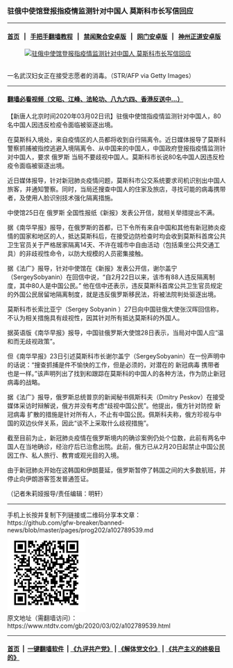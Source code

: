 ### 驻俄中使馆登报指疫情监测针对中国人 莫斯科市长写信回应
------------------------

#### [首页](https://github.com/gfw-breaker/banned-news/blob/master/README.md) &nbsp;&nbsp;|&nbsp;&nbsp; [手把手翻墙教程](https://github.com/gfw-breaker/guides/wiki) &nbsp;&nbsp;|&nbsp;&nbsp; [禁闻聚合安卓版](https://github.com/gfw-breaker/bn-android) &nbsp;&nbsp;|&nbsp;&nbsp; [网门安卓版](https://github.com/oGate2/oGate) &nbsp;&nbsp;|&nbsp;&nbsp; [神州正道安卓版](https://github.com/SzzdOgate/update) 



<div><div class="featured_image">
 <a href="https://i.ntdtv.com/assets/uploads/2020/03/GettyImages-1204308073.jpg" target="_blank">
  <figure>
   <img alt="驻俄中使馆登报指疫情监测针对中国人 莫斯科市长写信回应" src="https://i.ntdtv.com/assets/uploads/2020/03/GettyImages-1204308073-800x450.jpg"/>
  </figure><br/>
 </a>
 <span class="caption">
  一名武汉妇女正在接受志愿者的消毒。（STR/AFP via Getty Images）
 </span>
</div>
</div><hr/>

#### [翻墙必看视频（文昭、江峰、法轮功、八九六四、香港反送中...）](https://github.com/gfw-breaker/banned-news/blob/master/pages/link3.md)

<div><div class="post_content" itemprop="articleBody">
 <p>
  【新唐人北京时间2020年03月02日讯】驻俄中使馆指疫情监测针对中国人，80名中国人因违反检疫令面临被驱逐出境。
 </p>
 <p>
  在莫斯科入境处，来自疫情区的人员都将收到自行隔离令。近日媒体报导了莫斯科警察抓捕被指控逃避入境隔离令、从中国来的中国人，中国政府登报指疫情监测针对中国人，要求
  <ok href="https://www.ntdtv.com/gb/俄罗斯.htm">
   俄罗斯
  </ok>
  当局不要歧视中国人。莫斯科市长说80名中国人因违反检疫令面临被驱逐出境。
 </p>
 <p>
  近日媒体报导，针对新冠肺炎疫情问题，莫斯科市公交系统要求司机识别出中国人旅客，并通知警察。同时，当局还搜查中国人的住家及旅店，寻找可能的病毒携带者，及使用人脸识别技术强化隔离措施。
 </p>
 <p>
  中使馆25日在
  <ok href="https://www.ntdtv.com/gb/俄罗斯.htm">
   俄罗斯
  </ok>
  全国性报纸《新报》发表公开信，就相关举措提出不满。
 </p>
 <p>
  据《南华早报》报导，在俄罗斯的首都，已下令所有来自中国和其他有新冠肺炎疫情的国家和地区的人，抵达莫斯科后，在接受边防检查时均会收到莫斯科首席公共卫生官员关于严格居家隔离14天、不许在城市中自由活动（包括乘坐公共交通工具）的非歧视性命令，以防大规模的人员密集接触。
 </p>
 <p>
  据《法广》报导，针对中使馆在《新报》发表公开信，谢尔盖宁（SergeySobyanin）在回信中说，“自2月22日以来，该市有88人违反隔离制度，其中80人是中国公民。” 他在信中还表示，违反莫斯科首席公共卫生官员规定的外国公民居留地隔离制度，就是违反俄罗斯移民法，将被法院判处驱逐出境。
 </p>
 <p>
  莫斯科市长索比亚宁（Sergey Sobyanin ）27日向中国驻俄大使张汉晖回信称，不认为相关措施具有歧视性，因其针对所有抵达莫斯科的外国人。
 </p>
 <p>
  据英语版《南华早报》报导，中国驻俄罗斯大使馆28日表示，当局对中国人应“温和而无歧视政策”。
 </p>
 <p>
  但《南华早报》23日引述莫斯科市长谢尔盖宁（SergeySobyanin）在一份声明中的话说：“搜查抓捕是件不愉快的工作，但是必须的，对潜在的
  <ok href="https://www.ntdtv.com/gb/新冠病毒.htm">
   新冠病毒
  </ok>
  携带者也是一样。”该声明列出了找到和跟踪在莫斯科的中国人的各种方法，作为防止新冠病毒的战略。
 </p>
 <p>
  据《法广》报导，俄罗斯总统普京的新闻秘书佩斯科夫（Dmitry Peskov）在接受媒体采访时辩解说，俄方并没有考虑“歧视中国公民”。他提出，俄方针对防控
  <ok href="https://www.ntdtv.com/gb/新冠病毒.htm">
   新冠病毒
  </ok>
  扩散的措施是针对所有人，不止有中国公民。佩斯科夫称，俄方珍视与中国的双边伙伴关系，因此“谈不上采取什么歧视措施”。
 </p>
 <p>
  截至目前为止，新冠肺炎疫情在俄罗斯境内的确诊案例仍处个位数，此前有两名中国人在当地确诊，经治疗后已治愈出院。此前，俄方已从2月20日起禁止中国公民因工作、私人旅行、教育或观光目的入境。
 </p>
 <p>
  由于新冠肺炎开始在这韩国和伊朗蔓延，俄罗斯暂停了韩国之间的大多数航班，并停止向伊朗游客签发普通签证。
 </p>
 <p>
  （记者朱莉娅报导/责任编辑：明轩）
 </p>
 <div class="single_ad">
 </div>
</div>
</div>
<hr/>
手机上长按并复制下列链接或二维码分享本文章：<br/>
https://github.com/gfw-breaker/banned-news/blob/master/pages/prog202/a102789539.md <br/>
<a href='https://github.com/gfw-breaker/banned-news/blob/master/pages/prog202/a102789539.md'><img src='https://github.com/gfw-breaker/banned-news/blob/master/pages/prog202/a102789539.md.png'/></a> <br/>
原文地址（需翻墙访问）：https://www.ntdtv.com/gb/2020/03/02/a102789539.html


------------------------
#### [首页](https://github.com/gfw-breaker/banned-news/blob/master/README.md) &nbsp;|&nbsp; [一键翻墙软件](https://github.com/gfw-breaker/nogfw/blob/master/README.md) &nbsp;| [《九评共产党》](https://github.com/gfw-breaker/9ping.md/blob/master/README.md#九评之一评共产党是什么) | [《解体党文化》](https://github.com/gfw-breaker/jtdwh.md/blob/master/README.md) | [《共产主义的终极目的》](https://github.com/gfw-breaker/gczydzjmd.md/blob/master/README.md)


<img src='http://gfw-breaker.win/banned-news/pages/prog202/a102789539.md' width='0px' height='0px'/>